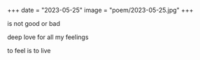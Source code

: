 +++
date = "2023-05-25"
image = "poem/2023-05-25.jpg"
+++

is not good or bad 

deep love for all my feelings 

to feel is to live